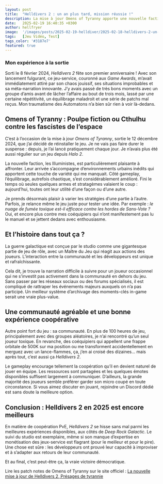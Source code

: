 ```yaml
---
layout: post
title:  "Helldivers 2 : un an plus tard, mission réussie !"
description: La mise à jour Omens of Tyranny apporte une nouvelle faction, des améliorations d’équilibrage et un gameplay renouvelé.
date:   2025-02-19 16:40:35 +0300
author: hellfryer
image:  '/images/posts/2025-02-19-helldiver/2025-02-18-helldivers-2-un-an-plus-tard.webp'
tags:   [Jeu Vidéo, Test]
tags_color: '#3187e7'
featured: true
---
```


### **Mon expérience à la sortie**

Sorti le 8 février 2024, *Helldivers 2* fête son premier anniversaire ! Avec son lancement fulgurant, ce jeu-service, couronné aux *Game Awards*, m’avait immédiatement attiré par son chaos jouissif, ses situations improbables et sa méta-narration innovante. J’y avais passé de très bons moments avec un groupe d’amis avant de lâcher l’affaire au bout de trois mois, lassé par une certaine répétitivité, un équilibrage maladroit et une série de patchs mal reçus. Mon traumatisme des Automatons n’a bien sûr rien à voir là-dedans.

## **Omens of Tyranny : Poulpe fiction ou Cthulhu contre les fascistes de l’espace**

C’est à l’occasion de la mise à jour *Omens of Tyranny*, sortie le 12 décembre 2024, que j’ai décidé de réinstaller le jeu. Je ne vais pas faire durer le suspense : depuis, je l’ai lancé pratiquement chaque jour. Je n’avais plus été aussi régulier sur un jeu depuis *Halo 2*.

La nouvelle faction, les Illuministes, est particulièrement plaisante à affronter. Leur arrivée s’accompagne d’environnements urbains inédits qui apportent cette touche de variété qui me manquait. Côté gameplay, l’équilibrage, autrefois chaotique, s’est considérablement amélioré. Fini le temps où seules quelques armes et stratagèmes valaient le coup : aujourd’hui, toutes ont leur utilité d’une façon ou d’une autre.

Je prends désormais plaisir à varier les stratégies d’une partie à l’autre. Parfois, je relance même le jeu juste pour tester une idée. Par exemple : *le nuage de fumée toxique est-il efficace contre les hordes de Sans-Vote ?* Oui, et encore plus contre mes coéquipiers qui n’ont manifestement pas lu le manuel et se jettent dedans avec enthousiasme.

## **Et l’histoire dans tout ça ?**

La guerre galactique est conçue par le studio comme une gigantesque partie de jeu de rôle, avec un Maître du Jeu qui réagit aux actions des joueurs. L’interaction entre la communauté et les développeurs est unique et rafraîchissante.

Cela dit, je trouve la narration difficile à suivre pour un joueur occasionnel qui ne s’investit pas activement dans la communauté en dehors du jeu. Sans passer par les réseaux sociaux ou des forums spécialisés, il est compliqué de rattraper les événements majeurs auxquels on n’a pas participé. Un meilleur système d’archivage des moments-clés in-game serait une vraie plus-value.

## **Une communauté agréable et une bonne expérience coopérative**

Autre point fort du jeu : sa communauté. En plus de 100 heures de jeu, principalement avec des groupes aléatoires, je n’ai rencontré qu’un seul joueur toxique. En revanche, des coéquipiers qui appellent une frappe orbitale de 500K sur ma position ou me transforment accidentellement en merguez avec un lance-flammes, ça, j’en ai croisé des dizaines… mais après tout, c’est aussi ça *Helldivers 2*.

Le gameplay encourage tellement la coopération qu’il en devient naturel de jouer en équipe. Les ressources sont partagées et les quelques émotes disponibles suffisent largement à communiquer. D’ailleurs, la grande majorité des joueurs semble préférer garder son micro coupé en toute circonstance. Si vous aimez discuter en jouant, rejoindre un Discord dédié est sans doute la meilleure option.

## **Conclusion : Helldivers 2 en 2025 est encore meilleurs**

En matière de coopération PvE, *Helldivers 2* se hisse sans mal parmi les meilleures expériences disponibles, aux côtés de *Deep Rock Galactic*. Le suivi du studio est exemplaire, même si son manque d’expertise en monétisation des jeux-service est flagrant (pour le meilleur et pour le pire). Une chose est sûre : les développeurs ont prouvé leur capacité à improviser et à s’adapter aux retours de leur communauté.

Et au final, c’est peut-être ça, la vraie victoire démocratique.

Lire les patch notes de Omens of Tyranny sur le site officiel : [La nouvelle mise à jour de Helldivers 2, Présages de tyrannie](https://store.steampowered.com/news/app/553850/view/525329231236825131)